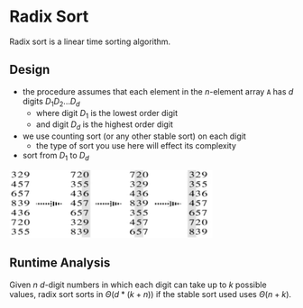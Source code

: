 # Radix Sort

Radix sort is a linear time sorting algorithm.

## Design

- the procedure assumes that each element in the $n$-element array `A` has $d$ digits $D_1D_2...D_d$
  - where digit $D_1$ is the lowest order digit
  - and digit $D_d$ is the highest order digit
- we use counting sort (or any other stable sort) on each digit
  - the type of sort you use here will effect its complexity
- sort from $D_1$ to $D_d$

<img src="images/image-20240304070106588.png" alt="image-20240304070106588" style="zoom:50%;" />

## Runtime Analysis

Given $n$ $d$-digit numbers in which each digit can take up to $k$ possible values, radix sort sorts in $\Theta(d * (k+n))$ if the stable sort used uses $\Theta(n + k)$.